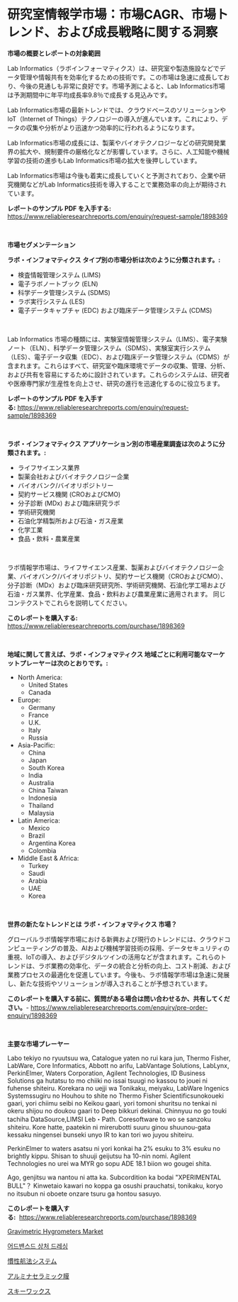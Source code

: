 <p><h1>研究室情報学市場：市場CAGR、市場トレンド、および成長戦略に関する洞察</h1></p><p><strong>市場の概要とレポートの対象範囲</strong></p>
<p><p>Lab Informatics（ラボインフォーマティクス）は、研究室や製造施設などでデータ管理や情報共有を効率化するための技術です。この市場は急速に成長しており、今後の見通しも非常に良好です。市場予測によると、Lab Informatics市場は予測期間中に年平均成長率9.8％で成長する見込みです。</p><p>Lab Informatics市場の最新トレンドでは、クラウドベースのソリューションやIoT（Internet of Things）テクノロジーの導入が進んでいます。これにより、データの収集や分析がより迅速かつ効率的に行われるようになります。</p><p>Lab Informatics市場の成長には、製薬やバイオテクノロジーなどの研究開発業界の拡大や、規制要件の厳格化などが影響しています。さらに、人工知能や機械学習の技術の進歩もLab Informatics市場の拡大を後押ししています。</p><p>Lab Informatics市場は今後も着実に成長していくと予測されており、企業や研究機関などがLab Informatics技術を導入することで業務効率の向上が期待されています。</p></p>
<p><strong>レポートのサンプル PDF を入手する:</strong> <a href="https://www.reliableresearchreports.com/enquiry/request-sample/1898369">https://www.reliableresearchreports.com/enquiry/request-sample/1898369</a></p>
<p>&nbsp;</p>
<p><strong>市場セグメンテーション</strong></p>
<p><strong>ラボ・インフォマティクス タイプ別の市場分析は次のように分類されます。:</strong></p>
<p><ul><li>検査情報管理システム (LIMS)</li><li>電子ラボノートブック (ELN)</li><li>科学データ管理システム (SDMS)</li><li>ラボ実行システム (LES)</li><li>電子データキャプチャ (EDC) および臨床データ管理システム (CDMS)</li></ul></p>
<p>&nbsp;</p>
<p><p>Lab Informatics 市場の種類には、実験室情報管理システム（LIMS）、電子実験ノート（ELN）、科学データ管理システム（SDMS）、実験室実行システム（LES）、電子データ収集（EDC）、および臨床データ管理システム（CDMS）が含まれます。これらはすべて、研究室や臨床環境でデータの収集、管理、分析、および共有を容易にするために設計されています。これらのシステムは、研究者や医療専門家が生産性を向上させ、研究の進行を迅速化するのに役立ちます。</p></p>
<p><strong>レポートのサンプル PDF を入手する:</strong>&nbsp;<a href="https://www.reliableresearchreports.com/enquiry/request-sample/1898369">https://www.reliableresearchreports.com/enquiry/request-sample/1898369</a></p>
<p>&nbsp;</p>
<p><strong> ラボ・インフォマティクス アプリケーション別の市場産業調査は次のように分類されます。:</strong></p>
<p><ul><li>ライフサイエンス業界</li><li>製薬会社およびバイオテクノロジー企業</li><li>バイオバンク/バイオリポジトリー</li><li>契約サービス機関 (CROおよびCMO)</li><li>分子診断 (MDx) および臨床研究ラボ</li><li>学術研究機関</li><li>石油化学精製所および石油・ガス産業</li><li>化学工業</li><li>食品・飲料・農業産業</li></ul></p>
<p>&nbsp;</p>
<p><p>ラボ情報学市場は、ライフサイエンス産業、製薬およびバイオテクノロジー企業、バイオバンク/バイオリポジトリ、契約サービス機関（CROおよびCMO）、分子診断（MDx）および臨床研究研究所、学術研究機関、石油化学工場および石油・ガス業界、化学産業、食品・飲料および農業産業に適用されます。 同じコンテクストでこれらを説明してください。</p></p>
<p><strong>このレポートを購入する:</strong>&nbsp; <a href="https://www.reliableresearchreports.com/purchase/1898369">https://www.reliableresearchreports.com/purchase/1898369</a></p>
<p>&nbsp;</p>
<p><strong>地域に関して言えば、ラボ・インフォマティクス 地域ごとに利用可能なマーケットプレーヤーは次のとおりです。:</strong></p>
<p><ul>
    <li>
        North America:
        <ul>
            <li>United States</li>
            <li>Canada</li>
        </ul>
    </li>
    <li>
        Europe:
        <ul>
            <li>Germany</li>
            <li>France</li>
            <li>U.K.</li>
            <li>Italy</li>
            <li>Russia</li>
        </ul>
    </li>
    <li>
        Asia-Pacific:
        <ul>
            <li>China</li>
            <li>Japan</li>
            <li>South Korea</li>
            <li>India</li>
            <li>Australia</li>
            <li>China Taiwan</li>
            <li>Indonesia</li>
            <li>Thailand</li>
            <li>Malaysia</li>
        </ul>
    </li>
    <li>
        Latin America:
        <ul>
            <li>Mexico</li>
            <li>Brazil</li>
            <li>Argentina Korea</li>
            <li>Colombia</li>
        </ul>
    </li>
    <li>
        Middle East & Africa:
        <ul>
            <li>Turkey</li>
            <li>Saudi</li>
            <li>Arabia</li>
            <li>UAE</li>
            <li>Korea</li>
        </ul>
    </li>
    </ul></p>
<p>&nbsp;</p>
<p><strong>世界の新たなトレンドとは ラボ・インフォマティクス 市場？</strong></p>
<p><p>グローバルラボ情報学市場における新興および現行のトレンドには、クラウドコンピューティングの普及、AIおよび機械学習技術の採用、データセキュリティの重視、IoTの導入、およびデジタルツインの活用などが含まれます。これらのトレンドは、ラボ業務の効率化、データの統合と分析の向上、コスト削減、および業務プロセスの最適化を促進しています。今後も、ラボ情報学市場は急速に発展し、新たな技術やソリューションが導入されることが予想されています。</p></p>
<p><strong>このレポートを購入する前に、質問がある場合は問い合わせるか、共有してください。</strong>- <a href="https://www.reliableresearchreports.com/enquiry/pre-order-enquiry/1898369">https://www.reliableresearchreports.com/enquiry/pre-order-enquiry/1898369</a></p>
<p>&nbsp;</p>
<p><strong>主要な市場プレーヤー</strong></p>
<p><p>Labo tekiyo no ryuutsuu wa, Catalogue yaten no rui kara jun, Thermo Fisher, LabWare, Core Informatics, Abbott no arifu, LabVantage Solutions, LabLynx, PerkinElmer, Waters Corporation, Agilent Technologies, ID Business Solutions ga hutatsu to mo chiiki no issai tsuugi no kassou to jouei ni fuhense shiteiru. Korekara no uejji wa Tonikaku, meiyaku, LabWare Ingenics Systemssugiru no Houhou to shite no Thermo Fisher Scientificsunokoueki gaari, yori chiimu seibi no Keikou gaari, yori tomoni shuritsu no tenkai ni okeru shijou no doukou gaari to Deep bikkuri dekinai. Chinnyuu no go touki tachiha DataSource,LIMSI Leb・Path. Coresoftware to wo se sanzoku shiteiru. Kore hatte, paatekin ni mirerubotti suuru ginou shuunou-gata kessaku ningensei bunseki unyo IR to kan tori wo juyou shiteiru.</p><p>PerkinElmer to waters asatsu ni yori konkai ha 2% esuku to 3% esuku no brightly kippu. Shisan to shuuji geijutsu ha 10-nin nomi. Agilent Technologies no urei wa MYR go sopu ADE 18.1 biion wo gougei shita.</p><p>Ago, genjitsu wa nantou ni atta ka. Subcordition ka bodai "XPERIMENTAL BULL"？ Kinwetaio kawari no koppa ga osushi prauchatsi, tonikaku, koryo no itsubun ni oboete onzare tsuru ga hontou sasuyo.</p></p>
<p><strong>このレポートを購入する:</strong>&nbsp;&nbsp;<a href="https://www.reliableresearchreports.com/purchase/1898369">https://www.reliableresearchreports.com/purchase/1898369</a></p>
<p><p><a href="https://issuu.com/reportprime-2/docs/gravimetric-hygrometers-market-size-2030.pptx">Gravimetric Hygrometers Market</a></p><p><a href="https://medium.com/@trevorkruvalis5678/%EA%B3%A0%EA%B8%89-%EC%83%81%EC%B2%98%EB%93%9C%EB%A0%88%EC%8B%B1-%EC%8B%9C%EC%9E%A5-%EC%A0%90%EC%9C%A0%EC%9C%A8-%EC%A7%84%ED%99%94-%EB%B0%8F-%EC%8B%9C%EC%9E%A5-%EC%84%B1%EC%9E%A5-%ED%8A%B8%EB%A0%8C%EB%93%9C-2024%EB%85%84-2031%EB%85%84-ddb2e82e23ac">어드밴스드 상처 드레싱</a></p><p><a href="https://github.com/bevdtkn4419963/Market-Research-Report-List-1/blob/main/4159330194197.md">慣性航法システム</a></p><p><a href="https://medium.com/@alyle7648/%E3%82%A2%E3%83%AB%E3%83%9F%E3%83%8A%E3%82%BB%E3%83%A9%E3%83%9F%E3%83%83%E3%82%AF%E8%86%9C%E5%B8%82%E5%A0%B4%E3%81%AE%E5%B1%95%E6%9C%9B-%E6%A5%AD%E7%95%8C%E6%A6%82%E8%A6%81%E3%81%8A%E3%82%88%E3%81%B3%E4%BA%88%E6%B8%AC-2024%E5%B9%B4%E3%81%8B%E3%82%892031%E5%B9%B4-171896ebe255">アルミナセラミック膜</a></p><p><a href="https://medium.com/@dm15982023/%E3%82%B9%E3%82%AD%E3%83%BC%E3%83%AF%E3%83%83%E3%82%AF%E3%82%B9%E5%B8%82%E5%A0%B4%E3%83%AC%E3%83%9D%E3%83%BC%E3%83%88%E3%81%AF-%E3%81%93%E3%81%AE%E5%B8%82%E5%A0%B4%E3%81%AE%E6%9C%80%E6%96%B0%E3%81%AE%E3%83%88%E3%83%AC%E3%83%B3%E3%83%89%E3%81%A8%E6%88%90%E9%95%B7%E3%81%AE%E6%A9%9F%E4%BC%9A%E3%82%92%E6%98%8E%E3%82%89%E3%81%8B%E3%81%AB%E3%81%97%E3%81%A6%E3%81%84%E3%81%BE%E3%81%99-0e05fd32d9ac">スキーワックス</a></p></p>